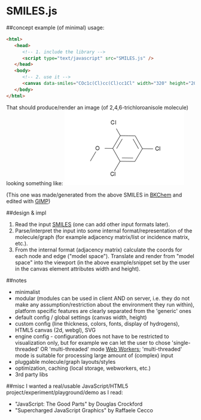 SMILES.js
=========

##concept
example (of minimal) usage:

```html
<html>
   <head>
      <!-- 1. include the library -->	
      <script type="text/javascript" src="SMILES.js" />
   </head>
   <body>
      <!-- 2. use it -->
      <canvas data-smiles="COc1c(Cl)cc(Cl)cc1Cl" width="320" height="200"></canvas>
   </body>
</html>
```
That should produce/render an image (of 2,4,6-trichloroanisole molecule) looking something like: 
![Alt text](https://github.com/mbohun/SMILES.js/raw/master/TCA-320x200.png "COc1c(Cl)cc(Cl)cc1Cl")

(This one was made/generated from the above SMILES in [BKChem](http://bkchem.zirael.org) and edited with [GIMP](http://www.gimp.org))

##design & impl
1.  Read the input [SMILES](http://en.wikipedia.org/wiki/SMILES) (one can add other input formats later).
2.  Parse/interpret the input into some internal format/representation of the molecule/graph (for example adjacency matrix/list or incidence matrix, etc.).
3.  From the internal format (adjacency matrix) calculate the coords for each node and edge ("model space"). Translate and render from "model space" into the viewport (in the above example/snippet set by the user in the canvas element attributes width and height).

##notes
- minimalist
- modular (modules can be used in client AND on server, i.e. they do not make any assumption/restriction about the environment they run within), platform specific features are clearly separated from the 'generic' ones
- default config / global settings (canvas width, height)
- custom config (line thickness, colors, fonts, display of hydrogens), HTML5 canvas (2d, webgl), SVG
- engine config - configuration does not have to be restricted to visualization only, but for example we can let the user to chose 'single-threaded' OR 'multi-threaded' mode [Web Workers](http://www.whatwg.org/specs/web-apps/current-work/multipage/workers.html); 'multi-threaded' mode is suitable for processing large amount of (complex) input 
- pluggable molecule/graph layouts/styles
- optimization, caching (local storage, webworkers, etc.)
- 3rd party libs

##misc
I wanted a real/usable JavaScript/HTML5 project/experiment/playground/demo as I read:
* "JavaScript: The Good Parts" by Douglas Crockford
* "Supercharged JavaScript Graphics" by Raffaele Cecco

